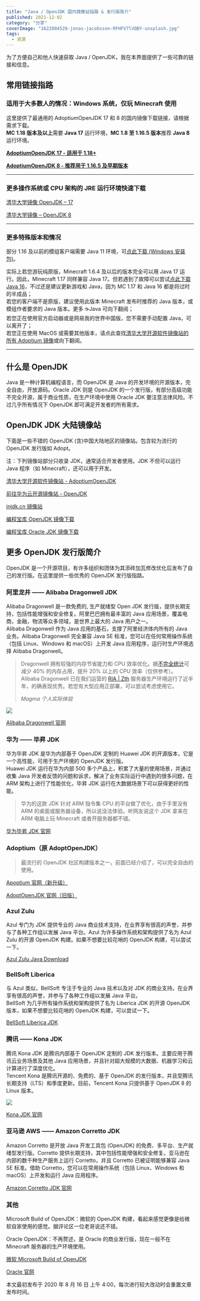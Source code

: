 ```yaml
---
title: "Java / OpenJDK 国内镜像站指路 & 发行版简介"
published: 2021-12-02
category: "分享"
coverImage: "1622804528-jonas-jacobsson-RFHFV7lVQBY-unsplash.jpg"
tags:
  - 资源
---
```


为了方便自己和他人快速获取 Java / OpenJDK，我在本界面提供了一些可靠的链接和信息。

## 常用链接指路

### 适用于大多数人的情况：Windows 系统，仅玩 Minecraft 使用

这里提供了最通用的 AdoptiumOpenJDK 17 和 8 的国内镜像下载链接，请根据需求下载。  
**MC 1.18 版本及以上**需要 **Java 17** 运行环境，**MC 1.8 至 1.16.5 版本**推荐 **Java 8** 运行环境。

[**AdoptiumOpenJDK 17 - 适用于 1.18+**](https://mirrors.tuna.tsinghua.edu.cn/Adoptium/17/jre/x64/windows/)

[**AdoptiumOpenJDK 8 - 推荐用于 1.16.5 及早期版本**](https://mirrors.tuna.tsinghua.edu.cn/Adoptium/8/jre/x64/windows/)

---

### 更多操作系统或 CPU 架构的 JRE 运行环境快速下载

[清华大学镜像 OpenJDK – 17](https://mirrors.tuna.tsinghua.edu.cn/Adoptium/17/jre/)

[清华大学镜像 – OpenJDK 8](https://mirrors.tuna.tsinghua.edu.cn/Adoptium/8/jre/)

---

### 更多特殊版本和情况

部分 1.16 及以前的模组客户端需要 Java 11 环境，可[点此下载 (Windows 安装包)](https://mirrors.tuna.tsinghua.edu.cn/Adoptium/11/jre/x64/windows/)。

实际上若您游玩纯原版，Minecraft 1.6.4 及以后的版本完全可以用 Java 17 运行。因此，Minecraft 1.17 同样兼容 Java 17。但若遇到了故障可以尝试[点此下载 Java 16](https://mirrors.huaweicloud.com/openjdk/16.0.2/openjdk-16.0.2_windows-x64_bin.zip)，不过还是建议更新游戏和 Java，因为 MC 1.17 和 Java 16 都是将过时的半成品；  
若您的客户端不是原版，建议使用此版本 Minecraft 发布时推荐的 Java 版本，或模组作者要求的 Java 版本。更多 ☕Java 可向下翻阅；  
若您正在使用官方启动器或是网易我的世界中国版，您不需要手动配置 Java，可以离开了；  
若您正在使用 MacOS 或需要其他版本，请点此查找[清华大学开源软件镜像站的所有 Adoptium 镜像](https://mirrors.tuna.tsinghua.edu.cn/Adoptium/)或向下翻阅。

---

## 什么是 OpenJDK

Java 是一种计算机编程语言，而 OpenJDK 是 Java 的开发环境的开源版本，完全自由，开放源码。Oracle JDK 则是 OpenJDK 的一个发行版，有部分高级功能不完全开源，属于商业性质，在生产环境中使用 Oracle JDK 要注意法律风险。不过几乎所有情况下 OpenJDK 即可满足开发者的所有需求。

## OpenJDK JDK 大陆镜像站

下面是一些不错的 OpenJDK (含)中国大陆地区的镜像站。包含较为流行的 OpenJDK 发行版如 Adopt。

注：下列镜像站部分只收录 JDK，通常适合开发者使用。JDK 不但可以运行 Java 程序（如 Minecraft），还可以用于开发。

[清华大学开源软件镜像站 - AdoptiumOpenJDK](https://mirrors.tuna.tsinghua.edu.cn/Adoptium/)

[前往华为云开源镜像站 - OpenJDK](https://mirrors.huaweicloud.com/openjdk/)

[injdk.cn 镜像站](https://www.injdk.cn/)

[编程宝库 OpenJDK 镜像下载](http://www.codebaoku.com/jdk/jdk-openjdk.html)

[编程宝库 Oracle JDK 镜像下载](http://www.codebaoku.com/jdk/jdk-oracle.html)

## 更多 OpenJDK 发行版简介

OpenJDK 是一个开源项目，有许多组织和团体为其添砖加瓦修改优化后发布了自己的发行版。在这里提供一些优秀的 OpenJDK 发行版指路。

### 阿里龙井 —— Alibaba Dragonwell JDK

Alibaba Dragonwell 是一款免费的, 生产就绪型 Open JDK 发行版，提供长期支持，包括性能增强和安全修复。阿里巴巴拥有最丰富的 Java 应用场景，覆盖电商，金融，物流等众多领域，是世界上最大的 Java 用户之一。  
Alibaba Dragonwell 作为 Java 应用的基石，支撑了阿里经济体内所有的 Java 业务。Alibaba Dragonwell 完全兼容 Java SE 标准，您可以在任何常用操作系统（包括 Linux、Windows 和 macOS）上开发 Java 应用程序，运行时生产环境选择 Alibaba Dragonwell。

> Dragonwell 拥有较强的内存节省能力和 CPU 效率优化。据[不完全统计](https://www.mcbbs.net/thread-1232993-1-1.html)可减少 40% 的内存占用，提升 20% 以上的 CPU 效率（仅供参考）。 Alibaba Dragonwell 已在我们运营的 [RIA | Zth](http://ria.red/) 服务器生产环境运行了近半年，的确表现优秀。若您有大型应用正部署，可以尝试考虑使用它。
>
> _Magma 个人实际体验_

![](images/1638456350-dragonwell_std_txt_horiz.png)

[Alibaba Dragonwell 官网](https://dragonwell-jdk.io/)

### 华为 —— 毕昇 JDK

华为毕昇 JDK 是华为内部基于 OpenJDK 定制的 Huawei JDK 的开源版本，它是一个高性能，可用于生产环境的 OpenJDK 发行版。  
Huawei JDK 运行在华为内部 500 多个产品上，积累了大量的使用场景，并通过收集 Java 开发者反馈的问题和诉求，解决了业务实际运行中遇到的很多问题，在 ARM 架构上进行了性能优化，毕昇 JDK 运行在大数据场景下可以获得更好的性能。

> 华为的这款 JDK 针对 ARM 指令集 CPU 的平台做了优化，由于手里没有 ARM 的桌面或服务器设备，所以说没法体验。听网友说这个 JDK 拿来在 ARM 电脑上玩 Minecraft 或者开服务器都不错。

[华为毕昇 JDK 官网](https://mirrors.huaweicloud.com/kunpeng/archive/compiler/bisheng_jdk/)

### Adoptium（原 AdoptOpenJDK）

> 最流行的 OpenJDK 社区构建版本之一，前面已经介绍了，可以完全自由的使用。

[Apoptium 官网（新升级）](https://adoptium.net/)

[AdoptOpenJDK 官网（旧版）](https://adoptopenjdk.net/)

### Azul Zulu

Azul 专门为 JDK 提供专业的 Java 商业技术支持，在业界享有很高的声誉，并参与了各种工作组以发展 Java 平台。Azul 为许多操作系统和架构提供了名为 Azul Zulu 的开源 OpenJDK 构建。如果不想要比较花哨的 OpenJDK 构建，可以尝试一下。

[Azul Zulu Java Download](https://www.azul.com/downloads/)

### BellSoft Liberica

与 Azul 类似，BellSoft 专注于专业的 Java 技术以及对 JDK 的商业支持。在业界享有很高的声誉，并参与了各种工作组以发展 Java 平台。  
BellSoft 为几乎所有操作系统和架构提供了名为 Liberica JDK 的开源 OpenJDK 版本，如果不想要比较花哨的 OpenJDK 构建，可以尝试一下。

[BellSoft Liberica JDK](https://bell-sw.com/pages/downloads/?)

### 腾讯 —— Kona JDK

腾讯 Kona JDK 是腾讯内部基于 OpenJDK 定制的 JDK 发行版本。主要应用于腾讯云业务场景及其他 Java 应用场景，并且针对超大规模的大数据、机器学习和云计算进行了深度优化。  
Tencent Kona 是腾讯开源的、免费的、基于 OpenJDK 的发行版本，并且受腾讯长期支持（LTS）和季度更新。目前，Tencent Kona 只提供基于 OpenJDK 8 的 Linux 版本。

![](images/1638456217-1638456318465.png)

[Kona JDK 官网](https://github.com/Tencent/TencentKona-8)

### 亚马逊 AWS —— Amazon Corretto JDK

Amazon Corretto 是开放 Java 开发工具包 (OpenJDK) 的免费、多平台、生产就绪型发行版。Corretto 提供长期支持，其中包括性能增强和安全修复。亚马逊在内部的数千种生产服务上运行 Corretto，并且 Corretto 已被证明能够兼容 Java SE 标准。借助 Corretto，您可以在常用操作系统（包括 Linux、Windows 和 macOS）上开发和运行 Java 应用程序。

[Amazon Corretto JDK 官网](https://aws.amazon.com/cn/corretto/)

### 其他

Microsoft Build of OpenJDK：微软的 OpenJDK 构建，看起来感觉更像是给微软自家使用的感觉。据评论区一位老哥说还不错。

Oracle OpenJDK：不再赘述，是 Oracle 的商业发行版，现在一般不在 Minecraft 服务器的生产环境使用。

[微软 Microsoft Build of OpenJDK](https://docs.microsoft.com/zh-cn/java/openjdk/download)

[Oracle 官网](https://www.oracle.com/java/technologies/downloads/)

本文最初发布于 2020 年 8 月 16 日 上午 4:00，每次进行较大改动时会重置文章发布时间。
